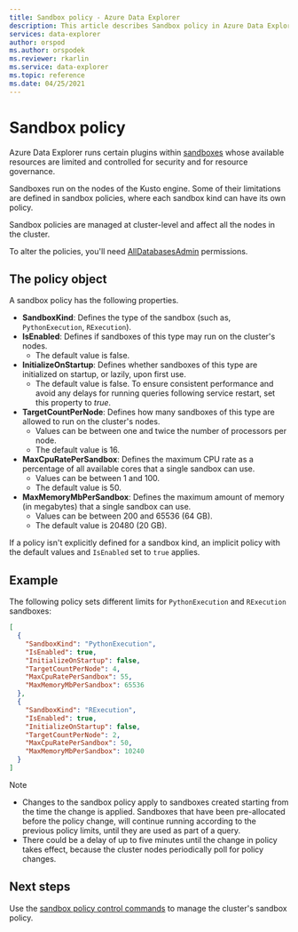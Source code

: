 ```yaml
---
title: Sandbox policy - Azure Data Explorer
description: This article describes Sandbox policy in Azure Data Explorer.
services: data-explorer
author: orspod
ms.author: orspodek
ms.reviewer: rkarlin
ms.service: data-explorer
ms.topic: reference
ms.date: 04/25/2021
---
```

# Sandbox policy

Azure Data Explorer runs certain plugins within [sandboxes](../concepts/sandboxes.md) whose available resources are limited and controlled for security and for resource governance.

Sandboxes run on the nodes of the Kusto engine. Some of their limitations are defined in sandbox policies, where each sandbox kind can have its own policy.

Sandbox policies are managed at cluster-level and affect all the nodes in the cluster.

To alter the policies, you'll need [AllDatabasesAdmin](../management/access-control/role-based-authorization.md) permissions.

## The policy object

A sandbox policy has the following properties.

* **SandboxKind**: Defines the type of the sandbox (such as, `PythonExecution`, `RExecution`).
* **IsEnabled**: Defines if sandboxes of this type may run on the cluster's nodes.
  * The default value is false.
* **InitializeOnStartup**: Defines whether sandboxes of this type are initialized on startup, or lazily, upon first use.
  * The default value is false. To ensure consistent performance and avoid any delays for running queries following service restart, set this property to *true*.
* **TargetCountPerNode**: Defines how many sandboxes of this type are allowed to run on the cluster's nodes.
  * Values can be between one and twice the number of processors per node.
  * The default value is 16.
* **MaxCpuRatePerSandbox**: Defines the maximum CPU rate as a percentage of all available cores that a single sandbox can use.
  * Values can be between 1 and 100.
  * The default value is 50.
* **MaxMemoryMbPerSandbox**: Defines the maximum amount of memory (in megabytes) that a single sandbox can use.
  * Values can be between 200 and 65536 (64 GB).
  * The default value is 20480 (20 GB).

If a policy isn't explicitly defined for a sandbox kind, an implicit policy with the default values and `IsEnabled` set to `true` applies.

## Example

The following policy sets different limits for `PythonExecution` and `RExecution` sandboxes:

```json
[
  {
    "SandboxKind": "PythonExecution",
    "IsEnabled": true,
    "InitializeOnStartup": false,
    "TargetCountPerNode": 4,
    "MaxCpuRatePerSandbox": 55,
    "MaxMemoryMbPerSandbox": 65536
  },
  {
    "SandboxKind": "RExecution",
    "IsEnabled": true,
    "InitializeOnStartup": false,
    "TargetCountPerNode": 2,
    "MaxCpuRatePerSandbox": 50,
    "MaxMemoryMbPerSandbox": 10240
  }
]
```

> [!NOTE]
> * Changes to the sandbox policy apply to sandboxes created starting from the time the change is applied. Sandboxes that have been pre-allocated before the policy change, will continue running according to the previous policy limits, until they are used as part of a query.
> * There could be a delay of up to five minutes until the change in policy takes effect, because the cluster nodes periodically poll for policy changes.

## Next steps

Use the [sandbox policy control commands](../management/sandbox-policy.md) to manage the cluster's sandbox policy.
 
